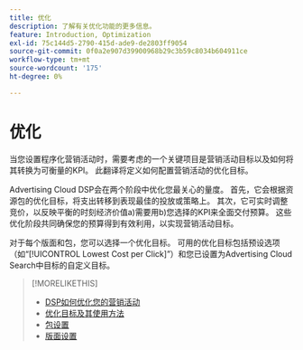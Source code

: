 ```yaml
---
title: 优化
description: 了解有关优化功能的更多信息。
feature: Introduction, Optimization
exl-id: 75c144d5-2790-415d-ade9-de2803ff9054
source-git-commit: 0f0a2e907d39900968b29c3b59c8034b604911ce
workflow-type: tm+mt
source-wordcount: '175'
ht-degree: 0%

---
```


# 优化

当您设置程序化营销活动时，需要考虑的一个关键项目是营销活动目标以及如何将其转换为可衡量的KPI。 此翻译将定义如何配置营销活动的优化目标。

Advertising Cloud DSP会在两个阶段中优化您最关心的量度。 首先，它会根据资源包的优化目标，将支出转移到表现最佳的投放或策略上。 其次，它可实时调整竞价，以反映平衡的时刻经济价值a)需要用b)您选择的KPI来全面交付预算。 这些优化阶段共同确保您的预算得到有效利用，以实现营销活动目标。

对于每个版面和包，您可以选择一个优化目标。 可用的优化目标包括预设选项（如“[!UICONTROL Lowest Cost per Click]”）和您已设置为Advertising Cloud Search中目标的自定义目标。

>[!MORELIKETHIS]
>
> * [DSP如何优化您的营销活动](/help/dsp/optimization/optimization-how-dsp-optimizes-campaigns.md)
>* [优化目标及其使用方法](/help/dsp/optimization/optimization-goals.md)
>* [包设置](/help/dsp/campaign-management/packages/package-settings.md)
>* [版面设置](/help/dsp/campaign-management/placements/placement-settings.md)

